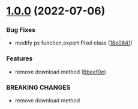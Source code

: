 # [1.0.0](https://github.com/xg4/pixel/compare/v0.1.4...v1.0.0) (2022-07-06)

### Bug Fixes

- modify px function,export Pixel class ([18e0841](https://github.com/xg4/pixel/commit/18e0841da05a81fca06afa5c09145531f75ff957))

### Features

- remove download method ([6beef0e](https://github.com/xg4/pixel/commit/6beef0e5d1be50a13f19a41d955d607c83dddb6f))

### BREAKING CHANGES

- remove download method
